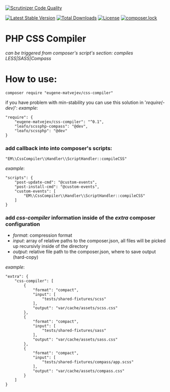[![Scrutinizer Code Quality](https://scrutinizer-ci.com/g/learn-symfony/css-compiler/badges/quality-score.png?b=master)](https://scrutinizer-ci.com/g/learn-symfony/css-compiler/?branch=master)

[![Latest Stable Version](https://poser.pugx.org/eugene-matvejev/css-compiler/version)](https://packagist.org/packages/eugene-matvejev/css-compiler)
[![Total Downloads](https://poser.pugx.org/eugene-matvejev/css-compiler/downloads)](https://packagist.org/packages/eugene-matvejev/css-compiler)
[![License](https://poser.pugx.org/eugene-matvejev/css-compiler/license)](https://packagist.org/packages/eugene-matvejev/css-compiler)
[![composer.lock](https://poser.pugx.org/eugene-matvejev/css-compiler/composerlock)](https://packagist.org/packages/eugene-matvejev/css-compiler)


# PHP CSS Compiler
_can be triggered from composer's script's section: compiles LESS|SASS|Compass_

# How to use:
```
composer require "eugene-matvejev/css-compiler"
```
if you have problem with min-stability you can use this solution in '_require(-dev)_':
_example_:
```
"require": {
    "eugene-matvejev/css-compiler": "^0.1",
    "leafo/scssphp-compass": "@dev",
    "leafo/scssphp": "@dev"
}
```

### add callback into into composer's __scripts__:
```
"EM\\CssCompiler\\Handler\\ScriptHandler::compileCSS"
```
_example_:
```
"scripts": {
    "post-update-cmd": "@custom-events",
    "post-install-cmd": "@custom-events",
    "custom-events": [
        "EM\\CssCompiler\\Handler\\ScriptHandler::compileCSS"
    ]
}
```
### add _css-compiler_ information inside of the _extra_ composer configuration
 * _format_: compression format
 * _input_: array of relative paths to the composer.json, all files will be picked up recursivly inside of the directory
 * _output_:  relative file path to the composer.json, where to save output (hard-copy)

_example_:
```
"extra": {
    "css-compiler": [
        {
            "format": "compact",
            "input": [
                "tests/shared-fixtures/scss"
            ],
            "output": "var/cache/assets/scss.css"
        },
        {
            "format": "compact",
            "input": [
                "tests/shared-fixtures/sass"
            ],
            "output": "var/cache/assets/sass.css"
        },
        {
            "format": "compact",
            "input": [
                "tests/shared-fixtures/compass/app.scss"
            ],
            "output": "var/cache/assets/compass.css"
        }
    ]
}
```

